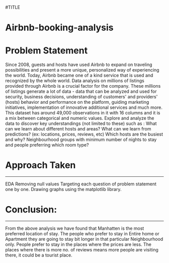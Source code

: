#TITLE
# Airbnb-booking-analysis
# Problem Statement
</hr>
Since 2008, guests and hosts have used Airbnb to expand on traveling possibilities and present a more unique, personalized way of experiencing the world. Today, Airbnb became one of a kind service that is used and recognized by the whole world. Data analysis on millions of listings provided through Airbnb is a crucial factor for the company. These millions of listings generate a lot of data - data that can be analyzed and used for security, business decisions, understanding of customers' and providers' (hosts) behavior and performance on the platform, guiding marketing initiatives, implementation of innovative additional services and much more.
This dataset has around 49,000 observations in it with 16 columns and it is a mix between categorical and numeric values.
Explore and analyze the data to discover key understandings (not limited to these) such as :
What can we learn about different hosts and areas?
What can we learn from predictions? (ex: locations, prices, reviews, etc)
Which hosts are the busiest and why?
Neighbourhood groups with minimum number of nights to stay and people preferring which room type? </b>

# Approach Taken
<hr>
EDA
Removing null values
Targeting each question of problem statement one by one.
Drawing graphs using the matplotlib library.

# Conclusion:
<hr>
From the above analysis we have found that Manhatten is the most preferred location of stay.
The people who prefer to stay in Entire home or Apartment they are going to stay bit longer in that particular Neighbourhood only.
People prefer to stay in the places where the prices are less.
The places where there is more no. of reviews means more people are visiting there, it could be a tourist place.
